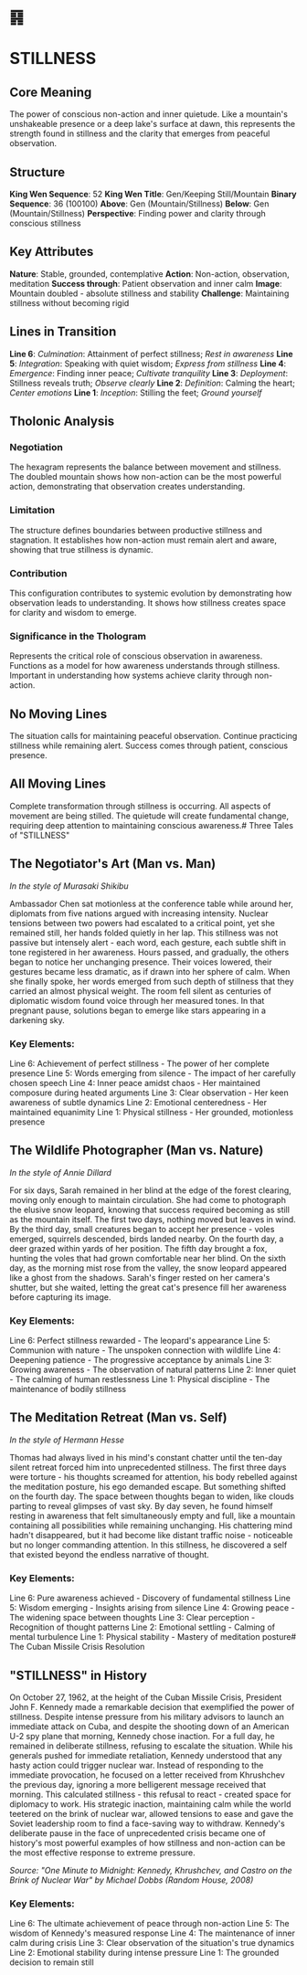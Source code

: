 # ䷳
# STILLNESS

## Core Meaning
The power of conscious non-action and inner quietude. Like a mountain's unshakeable presence or a deep lake's surface at dawn, this represents the strength found in stillness and the clarity that emerges from peaceful observation.

## Structure
**King Wen Sequence**: 52
**King Wen Title**: Gen/Keeping Still/Mountain
**Binary Sequence**: 36 (100100)
**Above**: Gen (Mountain/Stillness)
**Below**: Gen (Mountain/Stillness)
**Perspective**: Finding power and clarity through conscious stillness

## Key Attributes
**Nature**: Stable, grounded, contemplative
**Action**: Non-action, observation, meditation
**Success through**: Patient observation and inner calm
**Image**: Mountain doubled - absolute stillness and stability
**Challenge**: Maintaining stillness without becoming rigid

## Lines in Transition
**Line 6**: *Culmination*: Attainment of perfect stillness; *Rest in awareness*
**Line 5**: *Integration*: Speaking with quiet wisdom; *Express from stillness*
**Line 4**: *Emergence*: Finding inner peace; *Cultivate tranquility*
**Line 3**: *Deployment*: Stillness reveals truth; *Observe clearly*
**Line 2**: *Definition*: Calming the heart; *Center emotions*
**Line 1**: *Inception*: Stilling the feet; *Ground yourself*

## Tholonic Analysis
### Negotiation
The hexagram represents the balance between movement and stillness. The doubled mountain shows how non-action can be the most powerful action, demonstrating that observation creates understanding.

### Limitation
The structure defines boundaries between productive stillness and stagnation. It establishes how non-action must remain alert and aware, showing that true stillness is dynamic.

### Contribution
This configuration contributes to systemic evolution by demonstrating how observation leads to understanding. It shows how stillness creates space for clarity and wisdom to emerge.

### Significance in the Thologram
Represents the critical role of conscious observation in awareness. Functions as a model for how awareness understands through stillness. Important in understanding how systems achieve clarity through non-action.

## No Moving Lines
The situation calls for maintaining peaceful observation. Continue practicing stillness while remaining alert. Success comes through patient, conscious presence.

## All Moving Lines
Complete transformation through stillness is occurring. All aspects of movement are being stilled. The quietude will create fundamental change, requiring deep attention to maintaining conscious awareness.# Three Tales of "STILLNESS"

## The Negotiator's Art (Man vs. Man)
*In the style of Murasaki Shikibu*

Ambassador Chen sat motionless at the conference table while around her, diplomats from five nations argued with increasing intensity. Nuclear tensions between two powers had escalated to a critical point, yet she remained still, her hands folded quietly in her lap. This stillness was not passive but intensely alert - each word, each gesture, each subtle shift in tone registered in her awareness. Hours passed, and gradually, the others began to notice her unchanging presence. Their voices lowered, their gestures became less dramatic, as if drawn into her sphere of calm. When she finally spoke, her words emerged from such depth of stillness that they carried an almost physical weight. The room fell silent as centuries of diplomatic wisdom found voice through her measured tones. In that pregnant pause, solutions began to emerge like stars appearing in a darkening sky.

### Key Elements:

Line 6: Achievement of perfect stillness - The power of her complete presence
Line 5: Words emerging from silence - The impact of her carefully chosen speech
Line 4: Inner peace amidst chaos - Her maintained composure during heated arguments
Line 3: Clear observation - Her keen awareness of subtle dynamics
Line 2: Emotional centeredness - Her maintained equanimity
Line 1: Physical stillness - Her grounded, motionless presence

## The Wildlife Photographer (Man vs. Nature)
*In the style of Annie Dillard*

For six days, Sarah remained in her blind at the edge of the forest clearing, moving only enough to maintain circulation. She had come to photograph the elusive snow leopard, knowing that success required becoming as still as the mountain itself. The first two days, nothing moved but leaves in wind. By the third day, small creatures began to accept her presence - voles emerged, squirrels descended, birds landed nearby. On the fourth day, a deer grazed within yards of her position. The fifth day brought a fox, hunting the voles that had grown comfortable near her blind. On the sixth day, as the morning mist rose from the valley, the snow leopard appeared like a ghost from the shadows. Sarah's finger rested on her camera's shutter, but she waited, letting the great cat's presence fill her awareness before capturing its image.

### Key Elements:

Line 6: Perfect stillness rewarded - The leopard's appearance
Line 5: Communion with nature - The unspoken connection with wildlife
Line 4: Deepening patience - The progressive acceptance by animals
Line 3: Growing awareness - The observation of natural patterns
Line 2: Inner quiet - The calming of human restlessness
Line 1: Physical discipline - The maintenance of bodily stillness

## The Meditation Retreat (Man vs. Self)
*In the style of Hermann Hesse*

Thomas had always lived in his mind's constant chatter until the ten-day silent retreat forced him into unprecedented stillness. The first three days were torture - his thoughts screamed for attention, his body rebelled against the meditation posture, his ego demanded escape. But something shifted on the fourth day. The space between thoughts began to widen, like clouds parting to reveal glimpses of vast sky. By day seven, he found himself resting in awareness that felt simultaneously empty and full, like a mountain containing all possibilities while remaining unchanging. His chattering mind hadn't disappeared, but it had become like distant traffic noise - noticeable but no longer commanding attention. In this stillness, he discovered a self that existed beyond the endless narrative of thought.

### Key Elements:

Line 6: Pure awareness achieved - Discovery of fundamental stillness
Line 5: Wisdom emerging - Insights arising from silence
Line 4: Growing peace - The widening space between thoughts
Line 3: Clear perception - Recognition of thought patterns
Line 2: Emotional settling - Calming of mental turbulence
Line 1: Physical stability - Mastery of meditation posture# The Cuban Missile Crisis Resolution

## "STILLNESS" in History

On October 27, 1962, at the height of the Cuban Missile Crisis, President John F. Kennedy made a remarkable decision that exemplified the power of stillness. Despite intense pressure from his military advisors to launch an immediate attack on Cuba, and despite the shooting down of an American U-2 spy plane that morning, Kennedy chose inaction. For a full day, he remained in deliberate stillness, refusing to escalate the situation. While his generals pushed for immediate retaliation, Kennedy understood that any hasty action could trigger nuclear war. Instead of responding to the immediate provocation, he focused on a letter received from Khrushchev the previous day, ignoring a more belligerent message received that morning. This calculated stillness - this refusal to react - created space for diplomacy to work. His strategic inaction, maintaining calm while the world teetered on the brink of nuclear war, allowed tensions to ease and gave the Soviet leadership room to find a face-saving way to withdraw. Kennedy's deliberate pause in the face of unprecedented crisis became one of history's most powerful examples of how stillness and non-action can be the most effective response to extreme pressure.

*Source: "One Minute to Midnight: Kennedy, Khrushchev, and Castro on the Brink of Nuclear War" by Michael Dobbs (Random House, 2008)*

### Key Elements:
Line 6: The ultimate achievement of peace through non-action
Line 5: The wisdom of Kennedy's measured response
Line 4: The maintenance of inner calm during crisis
Line 3: Clear observation of the situation's true dynamics
Line 2: Emotional stability during intense pressure
Line 1: The grounded decision to remain still